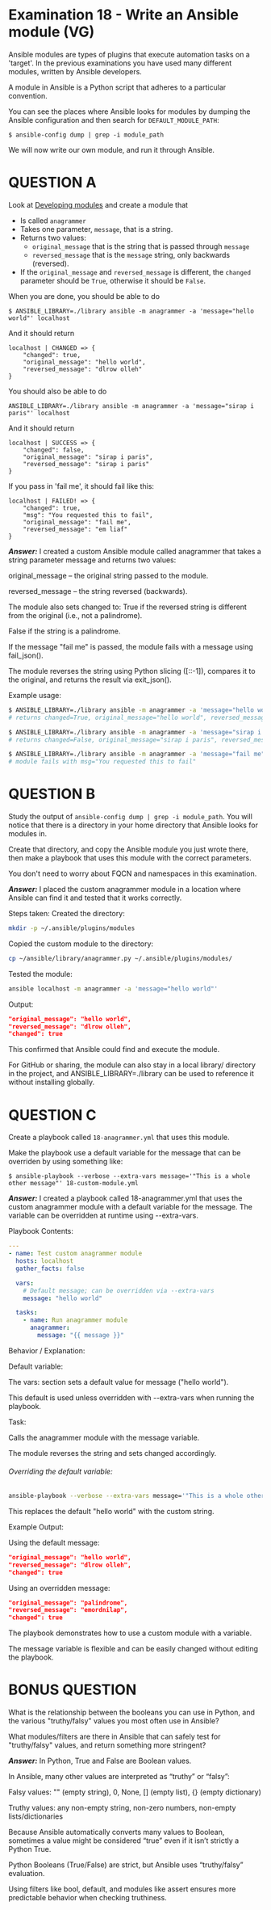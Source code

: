 # Examination 18 - Write an Ansible module (VG)

Ansible modules are types of plugins that execute automation tasks on a 'target'. In the previous
examinations you have used many different modules, written by Ansible developers.

A module in Ansible is a Python script that adheres to a particular convention.

You can see the places where Ansible looks for modules by dumping the Ansible configuration
and then search for `DEFAULT_MODULE_PATH`:

    $ ansible-config dump | grep -i module_path

We will now write our own module, and run it through Ansible.

# QUESTION A

Look at [Developing modules](https://docs.ansible.com/ansible/latest/dev_guide/developing_modules_general.html)
and create a module that

* Is called `anagrammer`
* Takes one parameter, `message`, that is a string.
* Returns two values:
    - `original_message` that is the string that is passed through `message`
    - `reversed_message` that is the `message` string, only backwards (reversed).
* If the `original_message` and `reversed_message` is different, the `changed` parameter should be `True`, otherwise
  it should be `False`.

When you are done, you should be able to do

    $ ANSIBLE_LIBRARY=./library ansible -m anagrammer -a 'message="hello world"' localhost

And it should return

    localhost | CHANGED => {
        "changed": true,
        "original_message": "hello world",
        "reversed_message": "dlrow olleh"
    }

You should also be able to do

    ANSIBLE_LIBRARY=./library ansible -m anagrammer -a 'message="sirap i paris"' localhost

And it should return

    localhost | SUCCESS => {
        "changed": false,
        "original_message": "sirap i paris",
        "reversed_message": "sirap i paris"
    }

If you pass in 'fail me', it should fail like this:

    localhost | FAILED! => {
        "changed": true,
        "msg": "You requested this to fail",
        "original_message": "fail me",
        "reversed_message": "em liaf"
    }


***Answer:***
I created a custom Ansible module called anagrammer that takes a string parameter message and returns two values:

original_message – the original string passed to the module.

reversed_message – the string reversed (backwards).

The module also sets changed to:
True if the reversed string is different from the original (i.e., not a palindrome).

False if the string is a palindrome.

If the message "fail me" is passed, the module fails with a message using fail_json().

The module reverses the string using Python slicing ([::-1]), compares it to the original, and returns the result via exit_json().

Example usage:
```bash
$ ANSIBLE_LIBRARY=./library ansible -m anagrammer -a 'message="hello world"' localhost
# returns changed=True, original_message="hello world", reversed_message="dlrow olleh"

$ ANSIBLE_LIBRARY=./library ansible -m anagrammer -a 'message="sirap i paris"' localhost
# returns changed=False, original_message="sirap i paris", reversed_message="sirap i paris"

$ ANSIBLE_LIBRARY=./library ansible -m anagrammer -a 'message="fail me"' localhost
# module fails with msg="You requested this to fail"
```

# QUESTION B

Study the output of `ansible-config dump | grep -i module_path`. You will notice that there is a directory
in your home directory that Ansible looks for modules in.

Create that directory, and copy the Ansible module you just wrote there, then make a playbook
that uses this module with the correct parameters.

You don't need to worry about FQCN and namespaces in this examination.

***Answer:***
I placed the custom anagrammer module in a location where Ansible can find it and tested that it works correctly.

Steps taken:
Created the directory:
```bash
mkdir -p ~/.ansible/plugins/modules
```
Copied the custom module to the directory:
```bash
cp ~/ansible/library/anagrammer.py ~/.ansible/plugins/modules/
```
Tested the module:
```bash
ansible localhost -m anagrammer -a 'message="hello world"'
```
Output:
```json
"original_message": "hello world",
"reversed_message": "dlrow olleh",
"changed": true
```
This confirmed that Ansible could find and execute the module.

For GitHub or sharing, the module can also stay in a local library/ directory in the project, and ANSIBLE_LIBRARY=./library can be used to reference it without installing globally.

# QUESTION C

Create a playbook called `18-anagrammer.yml` that uses this module.

Make the playbook use a default variable for the message that can be overriden by using something like:

    $ ansible-playbook --verbose --extra-vars message='"This is a whole other message"' 18-custom-module.yml

***Answer:***
I created a playbook called 18-anagrammer.yml that uses the custom anagrammer module with a default variable for the message. The variable can be overridden at runtime using --extra-vars.

Playbook Contents:
```yaml
---
- name: Test custom anagrammer module
  hosts: localhost
  gather_facts: false

  vars:
    # Default message; can be overridden via --extra-vars
    message: "hello world"

  tasks:
    - name: Run anagrammer module
      anagrammer:
        message: "{{ message }}"
```
Behavior / Explanation:

Default variable:

The vars: section sets a default value for message ("hello world").

This default is used unless overridden with --extra-vars when running the playbook.

Task:

Calls the anagrammer module with the message variable.

The module reverses the string and sets changed accordingly.

###### Overriding the default variable:
```bash
ansible-playbook --verbose --extra-vars message='"This is a whole other message"' 18-anagrammer.yml
```
This replaces the default "hello world" with the custom string.

Example Output:

Using the default message:
```json
"original_message": "hello world",
"reversed_message": "dlrow olleh",
"changed": true
```

Using an overridden message:
```json
"original_message": "palindrome",
"reversed_message": "emordnilap",
"changed": true
```
The playbook demonstrates how to use a custom module with a variable.

The message variable is flexible and can be easily changed without editing the playbook.
# BONUS QUESTION

What is the relationship between the booleans you can use in Python, and the various "truthy/falsy" values
you most often use in Ansible?

What modules/filters are there in Ansible that can safely test for "truthy/falsy" values, and return something
more stringent?

***Answer:***
In Python, True and False are Boolean values.

In Ansible, many other values are interpreted as “truthy” or “falsy”:

Falsy values: "" (empty string), 0, None, [] (empty list), {} (empty dictionary)

Truthy values: any non-empty string, non-zero numbers, non-empty lists/dictionaries

Because Ansible automatically converts many values to Boolean, sometimes a value might be considered “true” even if it isn’t strictly a Python True.

Python Booleans (True/False) are strict, but Ansible uses “truthy/falsy” evaluation.

Using filters like bool, default, and modules like assert ensures more predictable behavior when checking truthiness.
